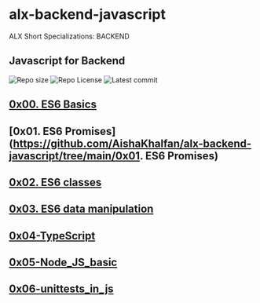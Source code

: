 # alx-backend-javascript
ALX Short Specializations: BACKEND
## Javascript for Backend
![Repo size](https://img.shields.io/github/repo-size/AishaKhalfan/alx-backend-javascript)
![Repo License](https://img.shields.io/github/license/AishaKhalfan/alx-backend-javascript.svg)
![Latest commit](https://img.shields.io/github/last-commit/AishaKhalfan/alx-backend-javascript/master?style=round-square)

## [0x00. ES6 Basics](https://github.com/AishaKhalfan/alx-backend-javascript/tree/main/0x00-ES6_basic)
## [0x01. ES6 Promises](https://github.com/AishaKhalfan/alx-backend-javascript/tree/main/0x01. ES6 Promises)
## [0x02. ES6 classes](https://github.com/AishaKhalfan/alx-backend-javascript/tree/main/)
## [0x03. ES6 data manipulation](https://github.com/AishaKhalfan/alx-backend-javascript/tree/main/)
## [0x04-TypeScript](https://github.com/AishaKhalfan/alx-backend-javascript/tree/main/)
## [0x05-Node_JS_basic](https://github.com/AishaKhalfan/alx-backend-javascript/tree/main/)
## [0x06-unittests_in_js](https://github.com/AishaKhalfan/alx-backend-javascript/tree/main/)
